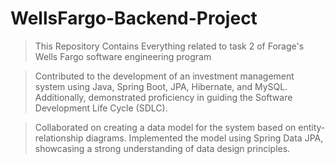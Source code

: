 # WellsFargo-Backend-Project
> This Repository Contains Everything related to task 2 of Forage's Wells Fargo software engineering program

> Contributed to the development of an investment management system using Java, Spring Boot, JPA, Hibernate, and MySQL. Additionally, demonstrated proficiency in guiding the Software Development Life Cycle (SDLC).

> Collaborated on creating a data model for the system based on entity-relationship diagrams. Implemented the model using Spring Data JPA, showcasing a strong understanding of data design principles.
